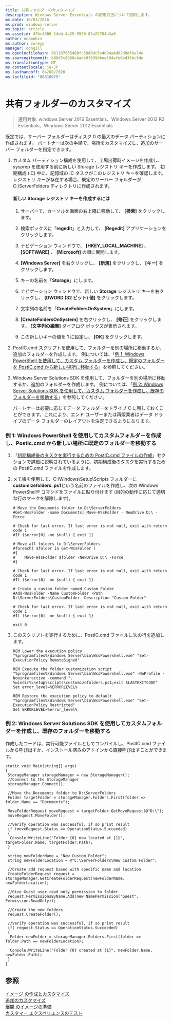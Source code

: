 ```yaml
---
title: 共有フォルダーのカスタマイズ
description: Windows Server Essentials の使用方法について説明します。
ms.date: 10/03/2016
ms.prod: windows-server
ms.topic: article
ms.assetid: 47bc4986-14eb-4a29-9930-83a25704a3a0
author: nnamuhcs
ms.author: coreyp
manager: dongill
ms.openlocfilehash: 861107035408fc39d0dc5e4d94a4d82d8dfba74e
ms.sourcegitcommit: b00d7c8968c4adc8f699dbee694afe6ed36bc9de
ms.translationtype: MT
ms.contentlocale: ja-JP
ms.lasthandoff: 04/08/2020
ms.locfileid: "80818075"
---
```

# <a name="customize-shared-folders"></a>共有フォルダーのカスタマイズ

>適用対象: windows Server 2016 Essentials、Windows Server 2012 R2 Essentials、Windows Server 2012 Essentials

既定では、サーバー フォルダーはディスク 0 の最大のデータ パーティションに作成されます。 パートナーは次の手順で、場所をカスタマイズし、追加のサーバー フォルダーを指定できます。  
  
1. カスタム パーティション構成を使用して、工場出荷時イメージを作成し、sysprep を使用する前に新しい Storage レジストリ キーを作成します。 初期構成 (IC) 中に、記憶域の IC タスクがこのレジストリ キーを確認します。 レジストリ キーが存在する場合、既定のサーバー フォルダーが C:\ServerFolders ディレクトリに作成されます。  
  
   #### <a name="to-create-a-new-storage-registry-key"></a>新しい Storage レジストリ キーを作成するには  
  
   1.  サーバーで、カーソルを画面の右上隅に移動して、 **[検索]** をクリックします。  
  
   2.  検索ボックスに「**regedit**」と入力して、 **[Regedit]** アプリケーションをクリックします。  
  
   3.  ナビゲーション ウィンドウで、 **[HKEY_LOCAL_MACHINE]** 、 **[SOFTWARE]** 、 **[Microsoft]** の順に展開します。  
  
   4.  **[Windows Server]** を右クリックし、 **[新規]** をクリックし、 **[キー]** をクリックします。  
  
   5.  キーの名前を「**Storage**」にします。  
  
   6.  ナビゲーション ウィンドウで、新しい **Storage** レジストリ キーを右クリックし、 **[DWORD (32 ビット) 値]** をクリックします。  
  
   7.  文字列の名前を「**CreateFoldersOnSystem**」にします。  
  
   8.  **[CreateFoldersOnSystem]** を右クリックし、 **[修正]** をクリックします。 **[文字列の編集]** ダイアログ ボックスが表示されます。  
  
   9. この新しいキーの値を **1** に設定し、 **[OK]** をクリックします。  
  
2. PostIC.cmd スクリプトを使用して、フォルダーを別の場所に移動するか、追加のフォルダーを作成します。 例については、「[例 1: Windows PowerShell を使用して、カスタム フォルダーを作成し、既定のフォルダーを PostIC.cmd から新しい場所に移動する](Customize-Shared-Folders.md#BKMK_Example1)」を参照してください。  
  
3. Windows Server Solutions SDK を使用して、フォルダーを別の場所に移動するか、追加のフォルダーを作成します。 例については、「[例 2: Windows Server Solutions SDK を使用して、カスタム フォルダーを作成し、既存のフォルダーを移動する](Customize-Shared-Folders.md#BKMK_Example2)」を参照してください。  
  
   パートナーは必要に応じてデータ フォルダーをドライブ C に残しておくことができます。これにより、エンド ユーザーまたは再販業者はデータ ドライブのデータ フォルダーのレイアウトを決定できるようになります。  
  
###  <a name="example-1-create-a-custom-folder-and-move-the-default-folders-to-a-new-location-from-posticcmd-by-using-windows-powershell"></a><a name="BKMK_Example1"></a>例 1: Windows PowerShell を使用してカスタムフォルダーを作成し、Postic.cmd から新しい場所に既定のフォルダーを移動する  
  
1.  「[初期構成後のタスクを実行するための PostIC.cmd ファイルの作成](Create-the-PostIC.cmd-File-for-Running-Post-Initial-Configuration-Tasks.md)」セクションで詳細に説明されているように、初期構成後のタスクを実行するための PostIC.cmd ファイルを作成します。  
  
2.  メモ帳を使用して、C:\Windows\Setup\Scripts フォルダーに**customizefolders. ps1**という名前のファイルを作成し、次の Windows PowerShell&reg; コマンドをファイルに貼り付けます (目的の動作に応じて適切な行のマークを解除します)。  
  
    ```  
    # Move the Documents folder to D:\ServerFolders  
    #Get-WssFolder -name Documents| Move-WssFolder - NewDrive D:\ -Force  
  
    # Check for last error. If last error is not null, exit with return code 1  
    #If ($error[0] -ne $null) { exit 1}   
  
    # Move all folders to D:\ServerFolders  
    #foreach( $folder in Get-WssFolder )  
    #{  
    #    Move-WssFolder $folder -NewDrive D:\ -Force  
    #}  
  
    # Check for last error. If last error is not null, exit with return code 1  
    #If ($error[0] -ne $null) { exit 1}   
  
    # Create a custom folder named Custom Folder  
    #Add-WssFolder -Name CustomFolder -Path D:\ServerFolders\CustomFolder -Description "Custom Folder"  
  
    # Check for last error. If last error is not null, exit with return code 1  
    #If ($error[0] -ne $null) { exit 1}   
  
    exit 0  
    ```  
  
3.  このスクリプトを実行するために、PostIC.cmd ファイルに次の行を追加します。  
  
    ```  
    REM Lower the execution policy  
    "%programfiles%\Windows Server\bin\WssPowershell.exe" "Set-ExecutionPolicy RemoteSigned"  
  
    REM Execute the folder customization script  
    "%programfiles%\Windows Server\bin\WssPowershell.exe" -NoProfile -Noninteractive -command ". %windir%\setup\scripts\customizefolders.ps1;exit $LASTEXITCODE"  
    Set error_level=%ERRORLEVEL%  
  
    REM Restore the execution policy to default  
    "%programfiles%\Windows Server\bin\WssPowershell.exe" "Set-ExecutionPolicy Restricted"  
    Set ERRORLEVEL=%error_level%  
    ```  
  
###  <a name="example-2-create-a-custom-folder-and-move-an-existing-folder-by-using-the-windows-server-solutions-sdk"></a><a name="BKMK_Example2"></a>例 2: Windows Server Solutions SDK を使用してカスタムフォルダーを作成し、既存のフォルダーを移動する  
 作成したコードは、実行可能ファイルとしてコンパイルし、PostIC.cmd ファイルから呼び出すか、インストール済みのアドインから直接呼び出すことができます。  
  
```  
static void Main(string[] args)  
{  
 StorageManager storageManager = new StorageManager();  
 //Connect to the StorageManager  
 storageManager.Connect();  
  
 //Move the Documents folder to D:\ServerFolders  
 Folder targetFolder = storageManager.Folders.First(folder => folder.Name == "Documents");  
  
 MoveFolderRequest moveRequest = targetFolder.GetMoveRequest(@"D:\");  
 moveRequest.MoveFolder();  
  
 //Verify operation was successful, if so print result  
 if (moveRequest.Status == OperationStatus.Succeeded)  
 {  
  Console.WriteLine("Folder {0} now located at {1}", targetFolder.Name, targetFolder.Path);  
 }  
  
 string newFolderName = "New Custom Folder";  
 string newFolderLocation = @"C:\ServerFolders\New Custom Folder";  
  
 //Create add request based with specific name and location  
 CreateFolderRequest request = storageManager.GetCreateFolderRequest(newFolderName, newFolderLocation);  
  
 //Give Guest user read only permission to folder  
 request.PermissionsByName.Add(new NamePermission("Guest", Permission.ReadOnly));  
  
 //Create the new folders  
 request.CreateFolder();  
  
 //Verify operation was successful, if so print result  
 if( request.Status == OperationStatus.Succeeded)  
 {  
  Folder newFolder = storageManager.Folders.First(folder => folder.Path == newFolderLocation);  
  
  Console.WriteLine("Folder {0} created at {1}", newFolder.Name, newFolder.Path);  
 }  
}  
```  
  
## <a name="see-also"></a>参照  
 [イメージ  の作成とカスタマイズ](Creating-and-Customizing-the-Image.md)  
 [追加のカスタマイズ](Additional-Customizations.md)   
 [展開  のイメージの準備](Preparing-the-Image-for-Deployment.md)  
 [カスタマー エクスペリエンスのテスト](Testing-the-Customer-Experience.md)
